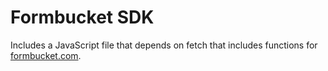 # Formbucket SDK

Includes a JavaScript file that depends on fetch that includes functions for [formbucket.com](https://formbucket.com).

